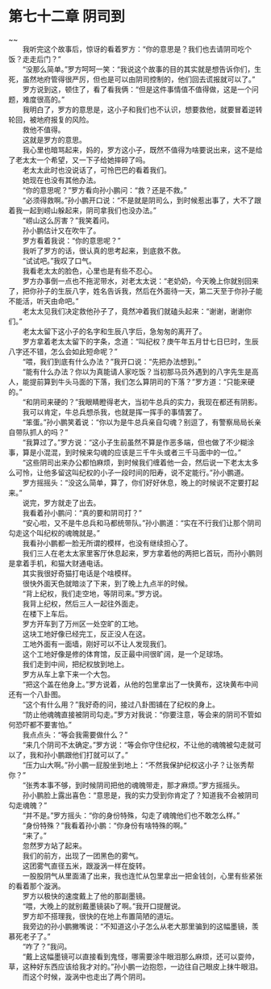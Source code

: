 # 第七十二章 阴司到

~~
            <br>　　我听完这个故事后，惊讶的看着罗方：“你的意思是？我们也去请阴司吃个饭？走走后门？”<br>　　“没那么简单。”罗方呵呵一笑：“我说这个故事的目的其实就是想告诉你们，生死，虽然地府管得很严厉，但也是可以由阴司控制的，他们回去谎报就可以了。”<br>　　罗方说到这，顿住了，看了看我俩：“但是这件事情值不值得做，这是一个问题，难度很高的。”<br>　　我明白了，罗方的意思是，这小子和我们也不认识，想要救他，就要冒着逆转轮回，被地府报复的风险。<br>　　救他不值得。<br>　　这就是罗方的意思。<br>　　我心里也暗骂起来，妈的，罗方这小子，既然不值得为啥要说出来，这不是给了老太太一个希望，又一下子给她摔碎了吗。<br>　　老太太此时也没说话了，可怜巴巴的看着我们。<br>　　她现在也没有其他办法。<br>　　“你的意思呢？”罗方看向孙小鹏问：“救？还是不救。”<br>　　“必须得救啊。”孙小鹏开口说：“不是就是阴司么，到时候惹出事了，大不了跟着我一起到崂山躲起来，阴司拿我们也没办法。”<br>　　“崂山这么厉害？”我笑着问。<br>　　孙小鹏估计又在吹牛了。<br>　　罗方看着我说：“你的意思呢？”<br>　　我听了罗方的话，很认真的思考起来，到底救不救。<br>　　“试试吧。”我叹了口气。<br>　　我看老太太的脸色，心里也是有些不忍心。<br>　　罗方办事倒一点也不拖泥带水，对老太太说：“老奶奶，今天晚上你就别回来了，把你孙子的生辰八字，姓名告诉我，然后在外面待一天，第二天至于你孙子能不能活，听天由命吧。”<br>　　老太太见我们决定救他孙子了，竟然冲着我们就磕头起来：“谢谢，谢谢你们。”<br>　　老太太留下这小子的名字和生辰八字后，急匆匆的离开了。<br>　　罗方拿着老太太留下的字条，念道：“叫纪权？庚午年五月廿七日巳时，生辰八字还不错，怎么会如此短命呢？”<br>　　“喂，我们到底有什么办法？”我开口说：“先把办法想到。”<br>　　“能有什么办法？你以为真能请人家吃饭？当初那马员外遇到的八字先生是高人，能提前算到牛头马面的下落，我们怎么算阴司的下落？”罗方道：“只能来硬的。”<br>　　“和阴司来硬的？”我眼睛瞪得老大，当初牛总兵的实力，我现在都还有阴影。<br>　　我可以肯定，牛总兵想杀我，也就是挥一挥手的事情罢了。<br>　　“笨蛋。”孙小鹏笑着说：“你以为是牛总兵亲自勾魂？别逗了，有警察局局长亲自带队抓人的吗？”<br>　　“我算过了。”罗方说：“这小子生前虽然不算是作恶多端，但也做了不少糊涂事，算是小混混，到时候来勾魂的应该是三千牛头或者三千马面中的一位。”<br>　　“这些阴司出来办公都怕麻烦，到时候我们缠着他一会，然后说一下老太太多么可怜，让他多留这叫纪权的小子一段时间的阳寿，说不定能行。”孙小鹏道。<br>　　罗方摇摇头：“没这么简单，算了，你们好好休息，晚上的时候说不定要打起来。”<br>　　说完，罗方就走了出去。<br>　　我看着孙小鹏问：“真的要和阴司打？”<br>　　“安心啦，又不是牛总兵和马都统带队。”孙小鹏道：“实在不行我们让那个阴司勾走这个叫纪权的魂魄就是。”<br>　　我看孙小鹏都一脸无所谓的模样，也没有继续担心了。<br>　　我们三人在老太太家里客厅休息起来，罗方拿着他的两把匕首玩，而孙小鹏则是拿着手机，和猫大财通电话。<br>　　其实我很好奇猫打电话是个啥模样。<br>　　很快外面天色就暗淡了下来，到了晚上九点半的时候。<br>　　“背上纪权，我们走空地，等阴司来。”罗方说。<br>　　我背上纪权，然后三人一起往外面走。<br>　　在楼下上车后。<br>　　罗方开车到了万州区一处空旷的工地。<br>　　这块工地好像已经完工，反正没人在这。<br>　　工地外面有一面墙，刚好可以不让人发现我们。<br>　　这个工地好像是修的体育馆，反正最中间很旷阔，是一个足球场。<br>　　我们走到中间，把纪权放到地上。<br>　　罗方从车上拿下来一个大包。<br>　　“把这个盖在他身上。”罗方说着，从他的包里拿出了一快黄布，这块黄布中间还有一个八卦图。<br>　　“这个有什么用？”我好奇的问，接过八卦图铺在了纪权的身上。<br>　　“防止他魂魄直接被阴司勾走。”罗方对我说：“你要注意，等会来的阴司不管如何恐吓都不要害怕。”<br>　　我点点头：“等会我需要做什么？”<br>　　“来几个阴司不太确定。”罗方说：“等会你守住纪权，不让他的魂魄被勾走就可以了，我和孙小鹏跟他们打就可以了。”<br>　　“压力山大啊。”孙小鹏一屁股坐到地上：“不然我保护纪权这小子？让张秀帮你？”<br>　　“张秀本事不够，到时候阴司把他的魂魄带走，那才麻烦。”罗方摇摇头。<br>　　孙小鹏脸上露出喜色：“意思是，我的实力受到你肯定了？知道我不会被阴司勾走魂魄？”<br>　　“并不是。”罗方摇头：“你的身份特殊，勾走了魂魄他们也不敢怎么样。”<br>　　“身份特殊？”我看着孙小鹏：“你身份有啥特殊的啊。”<br>　　“来了。”<br>　　忽然罗方站了起来。<br>　　我们的前方，出现了一团黑色的雾气。<br>　　这团雾气直径五米，跟漩涡一样在旋转。<br>　　一股股阴气从里面涌了出来，我也连忙从包里拿出一把金钱剑，心里有些紧张的看着那个漩涡。<br>　　罗方以极快的速度戴上了他的那副墨镜。<br>　　“喂，大晚上的就别戴墨镜装b了啊。”我开口提醒说。<br>　　罗方却不搭理我，很快的在地上布置简陋的道坛。<br>　　我旁边的孙小鹏撇嘴说：“不知道这小子怎么从老大那里骗到的这幅墨镜，羡慕死老子了。”<br>　　“咋了？”我问。<br>　　“戴上这幅墨镜可以直接看到鬼怪，哪需要涂牛眼泪那么麻烦，还可以耍帅，草，这种好东西应该给我才对的。”孙小鹏一边抱怨，一边往自己眼皮上抹牛眼泪。<br>　　而这个时候，漩涡中也走出了两个阴司。<br>
	